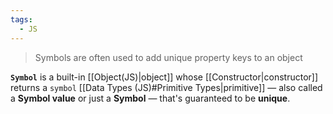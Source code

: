```yaml
---
tags:
  - JS
---
```

>Symbols are often used to add unique property keys to an object

**`Symbol`** is a built-in [[Object(JS)|object]] whose [[Constructor|constructor]] returns a `symbol` [[Data Types (JS)#Primitive Types|primitive]] — also called a **Symbol value** or just a **Symbol** — that's guaranteed to be **unique**.

